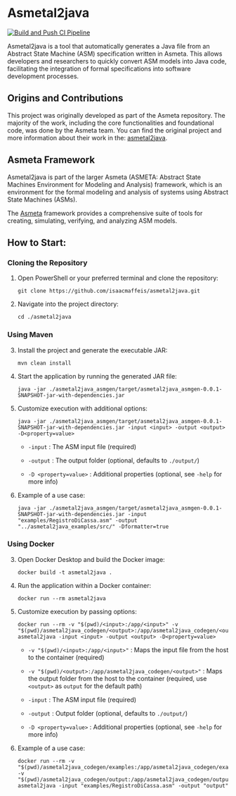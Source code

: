 # Asmetal2java

[![Build and Push CI Pipeline](https://github.com/isaacmaffeis/asmetal2java/actions/workflows/maven-docker-pipeline.yml/badge.svg)](https://github.com/isaacmaffeis/asmetal2java/actions/workflows/maven-docker-pipeline.yml)

Asmetal2java is a tool that automatically generates a Java file from an Abstract State Machine (ASM)
specification written in Asmeta. This allows developers and researchers to quickly convert ASM 
models into Java code, facilitating the integration of formal specifications into software 
development processes.

## Origins and Contributions
This project was originally developed as part of the Asmeta repository.
The majority of the work, including the core functionalities and foundational code,
was done by the Asmeta team.
You can find the original project and more information about their work in the:
[asmetal2java](https://github.com/asmeta/asmeta/tree/master/code/experimental/asmetal2java).


## Asmeta Framework
Asmetal2java is part of the larger Asmeta (ASMETA: Abstract State Machines Environment for 
Modeling and Analysis) framework, which is an environment for the formal modeling and analysis of
systems using Abstract State Machines (ASMs).

The [Asmeta](https://github.com/asmeta/asmeta/tree/master) framework provides a comprehensive suite
of tools for creating, simulating, verifying, and analyzing ASM models.


## How to Start:

### Cloning the Repository
1. Open PowerShell or your preferred terminal and clone the repository:
    ```shell
    git clone https://github.com/isaacmaffeis/asmetal2java.git
    ```

2. Navigate into the project directory:
    ```shell
    cd ./asmetal2java
    ```

### Using Maven

3. Install the project and generate the executable JAR:
    ```shell
    mvn clean install
    ```

4. Start the application by running the generated JAR file:
    ```shell
    java -jar ./asmetal2java_asmgen/target/asmetal2java_asmgen-0.0.1-SNAPSHOT-jar-with-dependencies.jar
     ```

5. Customize execution with additional options:
    ```shell
    java -jar ./asmetal2java_asmgen/target/asmetal2java_asmgen-0.0.1-SNAPSHOT-jar-with-dependencies.jar -input <input> -output <output> -D<property=value>
    ```
    - `-input` : The ASM input file (required)

    - `-output` : The output folder (optional, defaults to `./output/`)

    - `-D <property=value>` : Additional properties (optional, see `-help` for more info)


6. Example of a use case:
    ```shell
    java -jar ./asmetal2java_asmgen/target/asmetal2java_asmgen-0.0.1-SNAPSHOT-jar-with-dependencies.jar -input "examples/RegistroDiCassa.asm" -output "../asmetal2java_examples/src/" -Dformatter=true
     ```

### Using Docker

3. Open Docker Desktop and build the Docker image:
    ```shell
    docker build -t asmetal2java .
    ```

4. Run the application within a Docker container:
    ```shell
    docker run --rm asmetal2java
    ```

5. Customize execution by passing options:
    ```shell
    docker run --rm -v "$(pwd)/<input>:/app/<input>" -v "$(pwd)/asmetal2java_codegen/<output>:/app/asmetal2java_codegen/<output>" asmetal2java -input <input> -output <output> -D<property=value>
    ```

    - `-v "$(pwd)/<input>:/app/<input>"` : Maps the input file from the host to the container (required)

    - `-v "$(pwd)/<output>:/app/asmetal2java_codegen/<output>"` : Maps the output folder from the host to the container (required, use `<output>` as `output` for the default path)

    - `-input` : The ASM input file (required)

    - `-output` : Output folder (optional, defaults to `./output/`)

    - `-D <property=value>` : Additional properties (optional, see `-help` for more info)

6. Example of a use case:
    ```shell
    docker run --rm -v "$(pwd)/asmetal2java_codegen/examples:/app/asmetal2java_codegen/examples" -v "$(pwd)/asmetal2java_codegen/output:/app/asmetal2java_codegen/output" asmetal2java -input "examples/RegistroDiCassa.asm" -output "output"
    ```
